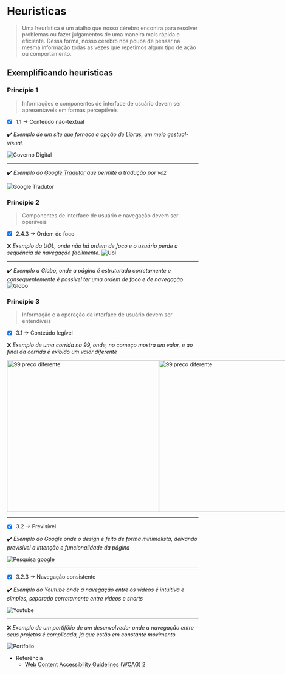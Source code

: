 # Heuristicas

> Uma heurística é um atalho que nosso cérebro encontra para resolver problemas ou fazer julgamentos de uma maneira mais rápida e eficiente. Dessa forma, nosso cérebro nos poupa de pensar na mesma informação todas as vezes que repetimos algum tipo de ação ou comportamento.

## Exemplificando heurísticas

### Princípio 1
> Informações e componentes de interface de usuário devem ser apresentáveis em formas perceptíveis

- [x] 1.1 → Conteúdo não-textual

:heavy_check_mark:  <i>Exemplo de um site que fornece a opção de Libras, um meio gestual-visual.</i>
<br />

![Governo Digital](/ihc/img/governo.png)

---

:heavy_check_mark: <i>Exemplo do [Google Tradutor](https://translate.google.com.br/?hl=pt-BR&sl=en&tl=pt&text=Hello&op=translate) que permite a tradução por voz</i>
<br />

![Google Tradutor](/ihc/img/tradutor.png)

### Princípio 2
> Componentes de interface de usuário e navegação devem ser operáveis

- [x] 2.4.3 → Ordem de foco

:x: <i>Exemplo da UOL, onde não há ordem de foco e o usuário perde a sequência de navegação facilmente.</i>
![Uol](/ihc/img/uol-index.png)

---

:heavy_check_mark: <i>Exemplo a Globo, onde a página é estruturada corretamente e consequentemente é possível ter uma ordem de foco e de navegação</i>
![Globo](/ihc/img/globo-index.png)

### Princípio 3
> Informação e a operação da interface de usuário devem ser entendíveis

- [x] 3.1 → Conteúdo legível

:x: <i>Exemplo de uma corrida na 99, onde, no começo mostra um valor, e ao final da corrida é exibido um valor diferente</i>

<div style="display: flex;">
  <img src="/ihc/img/uber_2.jpg" alt="99 preço diferente" width="400" />
  <img src="/ihc/img/uber_1.jpg" alt="99 preço diferente" width="400" />
</div>

---

- [x] 3.2 → Previsível

:heavy_check_mark: <i>Exemplo do Google onde o design é feito de forma minimalista, deixando previsível a intenção e funcionalidade da página</i>
<br />

![Pesquisa google](/ihc/img/google_min.png)

---

- [x] 3.2.3 → Navegação consistente

:heavy_check_mark: <i>Exemplo do Youtube onde a navegação entre os vídeos é intuitiva e simples, separado corretamente entre vídeos e shorts</i>

![Youtube](/ihc/img/youtube.png)

---

:x: <i>Exemplo de um portifólio de um desenvolvedor onde a navegação entre seus projetos é complicada, já que estão em constante movimento</i>

![Portfolio](/ihc/img/portifolio.gif)

- Referência
  - [Web Content Accessibility Guidelines (WCAG) 2](https://www.w3.org/WAI/WCAG21/quickref/#principle1)
